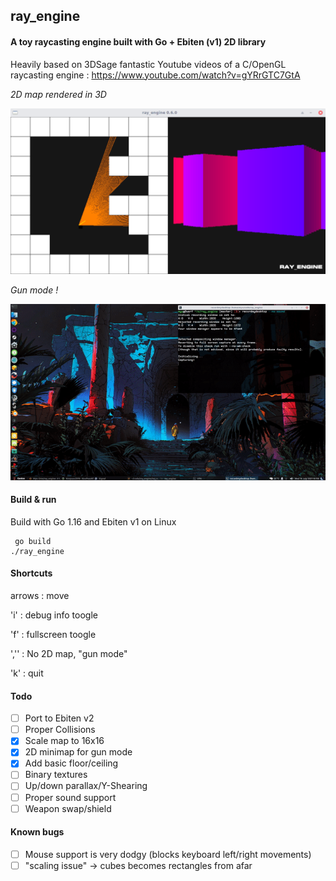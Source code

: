 ## ray_engine

#### A toy raycasting engine built with Go + Ebiten (v1) 2D library

Heavily based on 3DSage fantastic Youtube videos of a C/OpenGL raycasting engine : https://www.youtube.com/watch?v=gYRrGTC7GtA

_2D map rendered in 3D_

![img](screenie.png)

_Gun mode !_

![img](engine.gif) 

#### Build & run

Build with Go 1.16 and Ebiten v1 on Linux

     go build
    ./ray_engine

#### Shortcuts

arrows : move

'i' : debug info toogle

'f' : fullscreen toogle

','' : No 2D map, "gun mode"

'k' : quit

#### Todo

- [ ] Port to Ebiten v2
- [ ] Proper Collisions
- [X] Scale map to 16x16
- [X] 2D minimap for gun mode
- [X] Add basic floor/ceiling
- [ ] Binary textures
- [ ] Up/down parallax/Y-Shearing
- [ ] Proper sound support
- [ ] Weapon swap/shield

#### Known bugs

- [ ] Mouse support is very dodgy (blocks keyboard left/right movements)
- [ ] "scaling issue" -> cubes becomes rectangles from afar